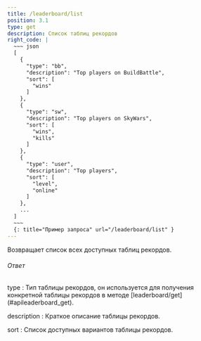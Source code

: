 ```yaml
---
title: /leaderboard/list
position: 3.1
type: get
description: Список таблиц рекордов
right_code: |
  ~~~ json
  [
    {
      "type": "bb",
      "description": "Top players on BuildBattle",
      "sort": [
        "wins"
      ]
    },
    {
      "type": "sw",
      "description": "Top players on SkyWars",
      "sort": [
        "wins",
        "kills"
      ]
    },
    {
      "type": "user",
      "description": "Top players",
      "sort": [
        "level",
        "online"
      ]
    },
    ...
  ]
  ~~~
  {: title="Пример запроса" url="/leaderboard/list" }
---
```


Возвращает список всех доступных таблиц рекордов.

<h6>Ответ</h6>
type
: Тип таблицы рекордов, он используется для получения конкретной таблицы рекордов в методе [leaderboard/get](#apileaderboard_get).

description
: Краткое описание таблицы рекордов.

sort
: Список доступных вариантов таблицы рекордов.
